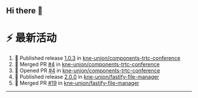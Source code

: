 ## Hi there 👋

<!--

**Here are some ideas to get you started:**

🙋‍♀️ A short introduction - what is your organization all about?
🌈 Contribution guidelines - how can the community get involved?
👩‍💻 Useful resources - where can the community find your docs? Is there anything else the community should know?
🍿 Fun facts - what does your team eat for breakfast?
🧙 Remember, you can do mighty things with the power of [Markdown](https://docs.github.com/github/writing-on-github/getting-started-with-writing-and-formatting-on-github/basic-writing-and-formatting-syntax)
-->


# ⚡ 最新活动

<!--START_SECTION:activity-->
1. 🚀 Published release [1.0.3](https://github.com/kne-union/components-trtc-conference/releases/tag/1.0.3) in [kne-union/components-trtc-conference](https://github.com/kne-union/components-trtc-conference)
2. 🎉 Merged PR [#4](https://github.com/kne-union/components-trtc-conference/pull/4) in [kne-union/components-trtc-conference](https://github.com/kne-union/components-trtc-conference)
3. 💪 Opened PR [#4](https://github.com/kne-union/components-trtc-conference/pull/4) in [kne-union/components-trtc-conference](https://github.com/kne-union/components-trtc-conference)
4. 🚀 Published release [2.0.0](https://github.com/kne-union/fastify-file-manager/releases/tag/2.0.0) in [kne-union/fastify-file-manager](https://github.com/kne-union/fastify-file-manager)
5. 🎉 Merged PR [#19](https://github.com/kne-union/fastify-file-manager/pull/19) in [kne-union/fastify-file-manager](https://github.com/kne-union/fastify-file-manager)
<!--END_SECTION:activity-->

---
